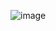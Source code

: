 ![image](https://github.com/bgmendes/projeto-02/assets/88940814/f7f9a673-f1d4-413f-bba3-5b525b6596d5)
